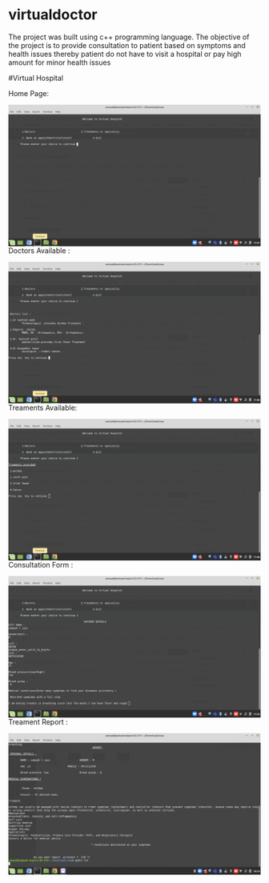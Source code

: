 # virtualdoctor
The project was built using c++ programming language. The objective of the project is to provide consultation to patient based on symptoms and health issues thereby patient do not have to visit a hospital or pay high amount for minor health  issues


#Virtual Hospital 


Home Page:

<img align="right" alt="GIF" src="https://github.com/SAMYAKLJAIN/virtualdoctor/blob/master/Screenshots/home.png" />

Doctors Available :

<img align="right" alt="GIF" src="https://github.com/SAMYAKLJAIN/virtualdoctor/blob/master/Screenshots/doctorslist.png" />

Treaments Available:

<img align="right" alt="GIF" src="https://github.com/SAMYAKLJAIN/virtualdoctor/blob/master/Screenshots/treaments.png" />

Consultation Form :

<img align="right" alt="GIF" src="https://github.com/SAMYAKLJAIN/virtualdoctor/blob/master/Screenshots/Conslutation.png" />

Treament Report :

<img align="right" alt="GIF" src="https://github.com/SAMYAKLJAIN/virtualdoctor/blob/master/Screenshots/Report.png" />

